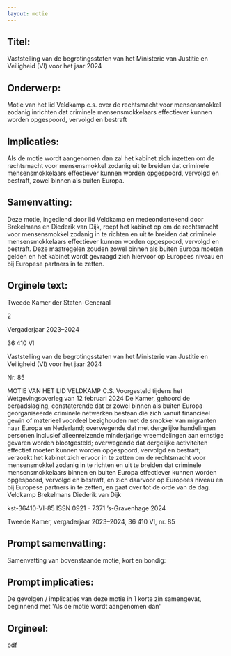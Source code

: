 ```yaml
---
layout: motie
---
```

## Titel:
Vaststelling van de begrotingsstaten van het Ministerie van Justitie en Veiligheid (VI) voor het jaar 2024
## Onderwerp:
Motie van het lid Veldkamp c.s. over de rechtsmacht voor mensensmokkel zodanig inrichten dat criminele mensensmokkelaars effectiever kunnen worden opgespoord, vervolgd en bestraft 
## Implicaties:
Als de motie wordt aangenomen dan zal het kabinet zich inzetten om de rechtsmacht voor mensensmokkel zodanig uit te breiden dat criminele mensensmokkelaars effectiever kunnen worden opgespoord, vervolgd en bestraft, zowel binnen als buiten Europa.
## Samenvatting:
Deze motie, ingediend door lid Veldkamp en medeondertekend door Brekelmans en Diederik van Dijk, roept het kabinet op om de rechtsmacht voor mensensmokkel zodanig in te richten en uit te breiden dat criminele mensensmokkelaars effectiever kunnen worden opgespoord, vervolgd en bestraft. Deze maatregelen zouden zowel binnen als buiten Europa moeten gelden en het kabinet wordt gevraagd zich hiervoor op Europees niveau en bij Europese partners in te zetten.
## Orginele text:


Tweede Kamer der Staten-Generaal

2

Vergaderjaar 2023–2024

36 410 VI

Vaststelling van de begrotingsstaten van het
Ministerie van Justitie en Veiligheid (VI) voor het
jaar 2024

Nr. 85

MOTIE VAN HET LID VELDKAMP C.S.
Voorgesteld tijdens het Wetgevingsoverleg van 12 februari 2024
De Kamer,
gehoord de beraadslaging,
constaterende dat er zowel binnen als buiten Europa georganiseerde
criminele netwerken bestaan die zich vanuit financieel gewin of materieel
voordeel bezighouden met de smokkel van migranten naar Europa en
Nederland;
overwegende dat met dergelijke handelingen personen inclusief alleenreizende minderjarige vreemdelingen aan ernstige gevaren worden
blootgesteld;
overwegende dat dergelijke activiteiten effectief moeten kunnen worden
opgespoord, vervolgd en bestraft;
verzoekt het kabinet zich ervoor in te zetten om de rechtsmacht voor
mensensmokkel zodanig in te richten en uit te breiden dat criminele
mensensmokkelaars binnen en buiten Europa effectiever kunnen worden
opgespoord, vervolgd en bestraft, en zich daarvoor op Europees niveau
en bij Europese partners in te zetten,
en gaat over tot de orde van de dag.
Veldkamp
Brekelmans
Diederik van Dijk

kst-36410-VI-85
ISSN 0921 - 7371
’s-Gravenhage 2024

Tweede Kamer, vergaderjaar 2023–2024, 36 410 VI, nr. 85


## Prompt samenvatting:
Samenvatting van bovenstaande motie, kort en bondig:


## Prompt implicaties:
De gevolgen / implicaties van deze motie in 1 korte zin samengevat, beginnend met 'Als de motie wordt aangenomen dan' 

## Orgineel:
[pdf](https://gegevensmagazijn.tweedekamer.nl/OData/v4/2.0/Document(98667cdc-da7b-4cb7-a85a-88af7adb8f06)/resource)
